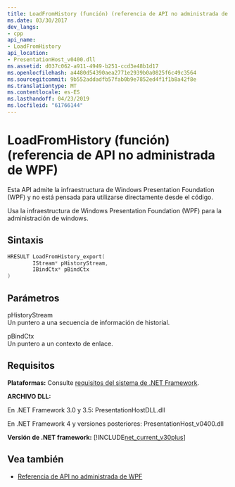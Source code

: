 ```yaml
---
title: LoadFromHistory (función) (referencia de API no administrada de WPF)
ms.date: 03/30/2017
dev_langs:
- cpp
api_name:
- LoadFromHistory
api_location:
- PresentationHost_v0400.dll
ms.assetid: d037c062-a911-4949-b251-ccd3e48b1d17
ms.openlocfilehash: a4480d54390aea2771e2939b0a0825f6c49c3564
ms.sourcegitcommit: 9b552addadfb57fab0b9e7852ed4f1f1b8a42f8e
ms.translationtype: MT
ms.contentlocale: es-ES
ms.lasthandoff: 04/23/2019
ms.locfileid: "61766144"
---
```

# <a name="loadfromhistory-function-wpf-unmanaged-api-reference"></a>LoadFromHistory (función) (referencia de API no administrada de WPF)
Esta API admite la infraestructura de Windows Presentation Foundation (WPF) y no está pensada para utilizarse directamente desde el código.  
  
 Usa la infraestructura de Windows Presentation Foundation (WPF) para la administración de windows.  
  
## <a name="syntax"></a>Sintaxis  
  
```cpp  
HRESULT LoadFromHistory_export(  
        IStream* pHistoryStream,   
        IBindCtx* pBindCtx  
)  
```  
  
## <a name="parameters"></a>Parámetros  
 pHistoryStream  
 Un puntero a una secuencia de información de historial.  
  
 pBindCtx  
 Un puntero a un contexto de enlace.  
  
## <a name="requirements"></a>Requisitos  
 **Plataformas:** Consulte [requisitos del sistema de .NET Framework](../../get-started/system-requirements.md).  
  
 **ARCHIVO DLL:**  
  
 En .NET Framework 3.0 y 3.5: PresentationHostDLL.dll  
  
 En .NET Framework 4 y versiones posteriores: PresentationHost_v0400.dll  
  
 **Versión de .NET framework:** [!INCLUDE[net_current_v30plus](../../../../includes/net-current-v30plus-md.md)]  
  
## <a name="see-also"></a>Vea también

- [Referencia de API no administrada de WPF](wpf-unmanaged-api-reference.md)
